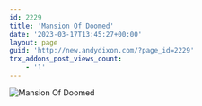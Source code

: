 ```yaml
---
id: 2229
title: 'Mansion Of Doomed'
date: '2023-03-17T13:45:27+00:00'
layout: page
guid: 'http://new.andydixon.com/?page_id=2229'
trx_addons_post_views_count:
    - '1'
---
```


![Mansion Of Doomed](https://i0.wp.com/assets.g8x2.ldn.idrivee2-23.com/posters/Mansion%20Of%20Doomed%2001.jpg?w=1200&ssl=1 "Mansion Of Doomed")